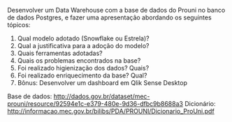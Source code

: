 Desenvolver um Data Warehouse com a base de dados do Prouni no banco de dados Postgres, e fazer uma apresentação abordando os seguintes tópicos:

1. Qual modelo adotado (Snowflake ou Estrela)?
2. Qual a justificativa para a adoção do modelo?
3. Quais ferramentas adotadas?
4. Quais os problemas encontrados na base?
5. Foi realizado higienização dos dados? Quais?
6. Foi realizado enriquecimento da base? Qual?
7. Bônus: Desenvolver um dashboard em Qlik Sense Desktop


Base de dados: http://dados.gov.br/dataset/mec-prouni/resource/92594e1c-e379-480e-9d36-dfbc9b8688a3
Dicionário: http://informacao.mec.gov.br/bilibs/PDA/PROUNI/Dicionario_ProUni.pdf